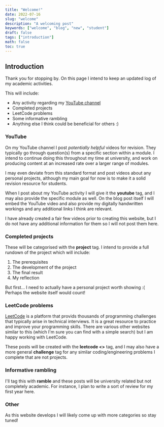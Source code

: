 ```yaml
---
title: "Welcome!"
date: 2022-07-16
slug: "welcome"
description: "A welcoming post"
keywords: ["welcome", "blog", "new", "student"]
draft: false
tags: ["introduction"]
math: false
toc: true
---
```


## Introduction

Thank you for stopping by. On this page I intend to keep an updated log of my academic activities.

This will include:

* Any activity regarding my [YouTube channel](https://www.youtube.com/channel/UCtMZAr3sYLpx91sQ8De4YbA)
* Completed projects
* LeetCode problems
* Some informative rambling
* Anything else I think could be beneficial for others :)

### YouTube

On my YouTube channel I post *potentially helpful* videos for revision. They typically go through question(s) from a specific section within a module.
I intend to continue doing this throughout my time at university, and work on producing content at an increased rate over a larger range of modules.

I may even deviate from this standard format and post videos about any personal projects, although my main goal for now is to make it a solid revision resource for students.

When I post about my YouTube activity I will give it the **youtube** tag, and I may also provide the specific module as well. On the blog post itself I will embed the YouTube video and also provide my digitally handwritten workings and any additional links I think are relevant. 

I have already created a fair few videos prior to creating this website, but I do not have any additional information for them so I will not post them here.

### Completed projects

These will be categorised with the **project** tag. I intend to provide a full rundown of the project which will include:
1. The prerequisites
2. The development of the project
3. The final result
4. My reflection

But first... I need to actually have a personal project worth showing :( Perhaps the website itself would count! 

### LeetCode problems

[LeetCode](https://leetcode.com/) is a platform that provids thousands of programming challenges that typically arise in technical interviews. 
It is a great resource to practice and improve your programming skills. There are various other websites similar to this (which I'm sure you can find with a simple search)
but I am happy working with LeetCode.

These posts will be created with the **leetcode <<difficulty>>** tag, and I may also have a more general **challenge** tag for any similar coding/engineering problems I complete that are not projects.

### Informative rambling

I'll tag this with **ramble** and these posts will be university related but not completely academic. For instance, I plan to write a sort of review for my first year here.

### Other

As this website develops I will likely come up with more categories so stay tuned!